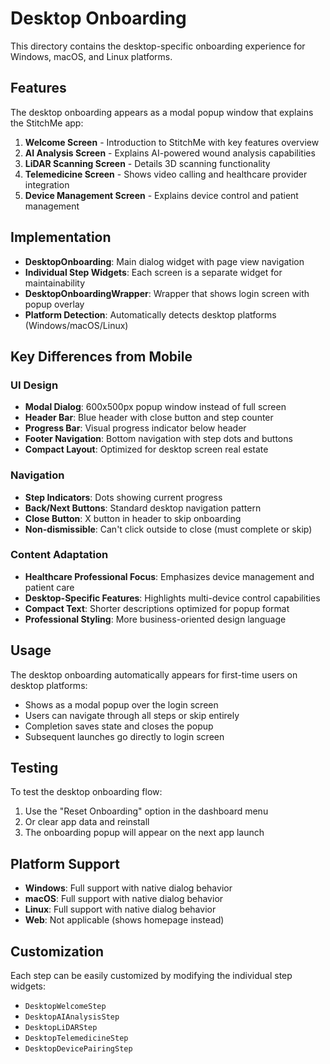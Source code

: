 # Desktop Onboarding

This directory contains the desktop-specific onboarding experience for Windows, macOS, and Linux platforms.

## Features

The desktop onboarding appears as a modal popup window that explains the StitchMe app:

1. **Welcome Screen** - Introduction to StitchMe with key features overview
2. **AI Analysis Screen** - Explains AI-powered wound analysis capabilities
3. **LiDAR Scanning Screen** - Details 3D scanning functionality
4. **Telemedicine Screen** - Shows video calling and healthcare provider integration
5. **Device Management Screen** - Explains device control and patient management

## Implementation

- **DesktopOnboarding**: Main dialog widget with page view navigation
- **Individual Step Widgets**: Each screen is a separate widget for maintainability
- **DesktopOnboardingWrapper**: Wrapper that shows login screen with popup overlay
- **Platform Detection**: Automatically detects desktop platforms (Windows/macOS/Linux)

## Key Differences from Mobile

### **UI Design**
- **Modal Dialog**: 600x500px popup window instead of full screen
- **Header Bar**: Blue header with close button and step counter
- **Progress Bar**: Visual progress indicator below header
- **Footer Navigation**: Bottom navigation with step dots and buttons
- **Compact Layout**: Optimized for desktop screen real estate

### **Navigation**
- **Step Indicators**: Dots showing current progress
- **Back/Next Buttons**: Standard desktop navigation pattern
- **Close Button**: X button in header to skip onboarding
- **Non-dismissible**: Can't click outside to close (must complete or skip)

### **Content Adaptation**
- **Healthcare Professional Focus**: Emphasizes device management and patient care
- **Desktop-Specific Features**: Highlights multi-device control capabilities
- **Compact Text**: Shorter descriptions optimized for popup format
- **Professional Styling**: More business-oriented design language

## Usage

The desktop onboarding automatically appears for first-time users on desktop platforms:
- Shows as a modal popup over the login screen
- Users can navigate through all steps or skip entirely
- Completion saves state and closes the popup
- Subsequent launches go directly to login screen

## Testing

To test the desktop onboarding flow:
1. Use the "Reset Onboarding" option in the dashboard menu
2. Or clear app data and reinstall
3. The onboarding popup will appear on the next app launch

## Platform Support

- **Windows**: Full support with native dialog behavior
- **macOS**: Full support with native dialog behavior  
- **Linux**: Full support with native dialog behavior
- **Web**: Not applicable (shows homepage instead)

## Customization

Each step can be easily customized by modifying the individual step widgets:
- `DesktopWelcomeStep`
- `DesktopAIAnalysisStep`
- `DesktopLiDARStep`
- `DesktopTelemedicineStep`
- `DesktopDevicePairingStep`
